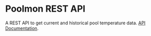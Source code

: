 # Poolmon REST API

A REST API to get current and historical pool temperature data. [API Documentation](http://docs.pooltempurature.apiary.io/).